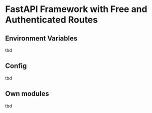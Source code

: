 # FastAPI Framework with Free and Authenticated Routes
## Environment Variables
tbd
## Config
tbd
## Own modules
tbd